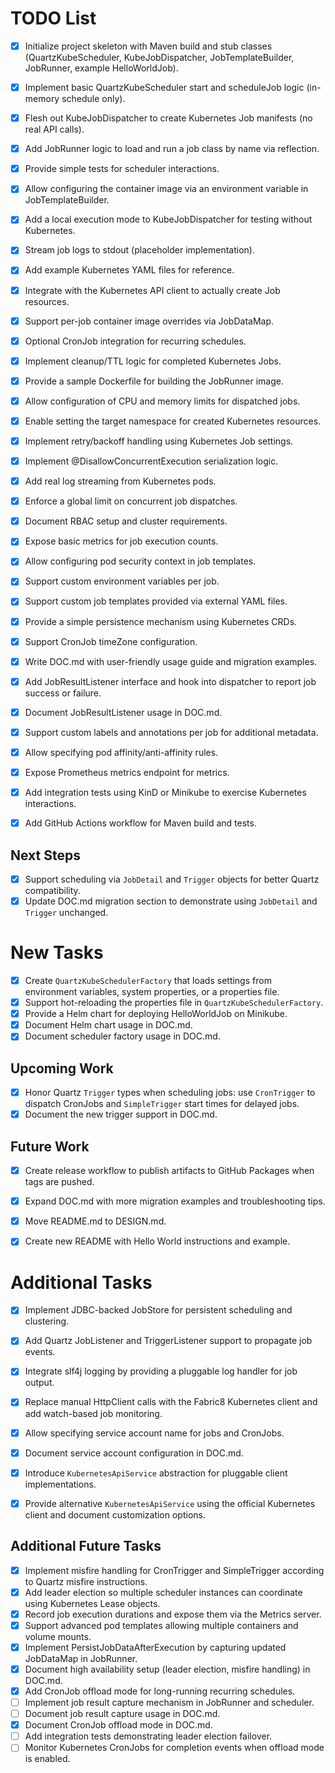# TODO List
- [x] Initialize project skeleton with Maven build and stub classes (QuartzKubeScheduler, KubeJobDispatcher, JobTemplateBuilder, JobRunner, example HelloWorldJob).
- [x] Implement basic QuartzKubeScheduler start and scheduleJob logic (in-memory schedule only).
- [x] Flesh out KubeJobDispatcher to create Kubernetes Job manifests (no real API calls).
- [x] Add JobRunner logic to load and run a job class by name via reflection.
- [x] Provide simple tests for scheduler interactions.
- [x] Allow configuring the container image via an environment variable in JobTemplateBuilder.
- [x] Add a local execution mode to KubeJobDispatcher for testing without Kubernetes.
- [x] Stream job logs to stdout (placeholder implementation).
- [x] Add example Kubernetes YAML files for reference.
- [x] Integrate with the Kubernetes API client to actually create Job resources.
- [x] Support per-job container image overrides via JobDataMap.
- [x] Optional CronJob integration for recurring schedules.
 - [x] Implement cleanup/TTL logic for completed Kubernetes Jobs.
 - [x] Provide a sample Dockerfile for building the JobRunner image.
- [x] Allow configuration of CPU and memory limits for dispatched jobs.
- [x] Enable setting the target namespace for created Kubernetes resources.
- [x] Implement retry/backoff handling using Kubernetes Job settings.
- [x] Implement @DisallowConcurrentExecution serialization logic.
- [x] Add real log streaming from Kubernetes pods.
- [x] Enforce a global limit on concurrent job dispatches.
- [x] Document RBAC setup and cluster requirements.
- [x] Expose basic metrics for job execution counts.
- [x] Allow configuring pod security context in job templates.
- [x] Support custom environment variables per job.
- [x] Support custom job templates provided via external YAML files.
- [x] Provide a simple persistence mechanism using Kubernetes CRDs.
- [x] Support CronJob timeZone configuration.
- [x] Write DOC.md with user-friendly usage guide and migration examples.

- [x] Add JobResultListener interface and hook into dispatcher to report job success or failure.
- [x] Document JobResultListener usage in DOC.md.

- [x] Support custom labels and annotations per job for additional metadata.
- [x] Allow specifying pod affinity/anti-affinity rules.
- [x] Expose Prometheus metrics endpoint for metrics.
- [x] Add integration tests using KinD or Minikube to exercise Kubernetes interactions.
- [x] Add GitHub Actions workflow for Maven build and tests.

## Next Steps
- [x] Support scheduling via `JobDetail` and `Trigger` objects for better Quartz compatibility.
- [x] Update DOC.md migration section to demonstrate using `JobDetail` and `Trigger` unchanged.

# New Tasks
- [x] Create `QuartzKubeSchedulerFactory` that loads settings from environment variables, system properties, or a properties file.
- [x] Support hot-reloading the properties file in `QuartzKubeSchedulerFactory`.
- [x] Provide a Helm chart for deploying HelloWorldJob on Minikube.
- [x] Document Helm chart usage in DOC.md.
- [x] Document scheduler factory usage in DOC.md.

## Upcoming Work
- [x] Honor Quartz `Trigger` types when scheduling jobs: use `CronTrigger` to dispatch CronJobs and `SimpleTrigger` start times for delayed jobs.
- [x] Document the new trigger support in DOC.md.

## Future Work
- [x] Create release workflow to publish artifacts to GitHub Packages when tags are pushed.
 - [x] Expand DOC.md with more migration examples and troubleshooting tips.

- [x] Move README.md to DESIGN.md.
- [x] Create new README with Hello World instructions and example.

# Additional Tasks
- [x] Implement JDBC-backed JobStore for persistent scheduling and clustering.
- [x] Add Quartz JobListener and TriggerListener support to propagate job events.
- [x] Integrate slf4j logging by providing a pluggable log handler for job output.
- [x] Replace manual HttpClient calls with the Fabric8 Kubernetes client and add watch-based job monitoring.


- [x] Allow specifying service account name for jobs and CronJobs.
- [x] Document service account configuration in DOC.md.
- [x] Introduce `KubernetesApiService` abstraction for pluggable client implementations.
- [x] Provide alternative `KubernetesApiService` using the official Kubernetes client and document customization options.

## Additional Future Tasks
 - [x] Implement misfire handling for CronTrigger and SimpleTrigger according to Quartz misfire instructions.
- [x] Add leader election so multiple scheduler instances can coordinate using Kubernetes Lease objects.
- [x] Record job execution durations and expose them via the Metrics server.
- [x] Support advanced pod templates allowing multiple containers and volume mounts.
- [x] Implement PersistJobDataAfterExecution by capturing updated JobDataMap in JobRunner.
 - [x] Document high availability setup (leader election, misfire handling) in DOC.md.
 - [x] Add CronJob offload mode for long-running recurring schedules.
 - [ ] Implement job result capture mechanism in JobRunner and scheduler.
 - [ ] Document job result capture usage in DOC.md.
 - [x] Document CronJob offload mode in DOC.md.
 - [ ] Add integration tests demonstrating leader election failover.
 - [ ] Monitor Kubernetes CronJobs for completion events when offload mode is enabled.
